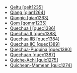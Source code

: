 - [Qeltu [qelt1235]](tree/afro1255/semi1276/west2786/cent2236/arab1394/arab1395/east2729/qelt1235/md.ini)
- [Qiang [qian1264]](tree/sino1245/burm1265/naqi1236/qian1263/qian1264/md.ini)
- [Qiangic [qian1263]](tree/sino1245/burm1265/naqi1236/qian1263/md.ini)
- [Qom [qomm1235]](tree/guai1249/guai1250/qomm1235/md.ini)
- [Quechua I [quec1386]](tree/quec1387/quec1386/md.ini)
- [Quechua II [quec1388]](tree/quec1387/quec1388/md.ini)
- [Quechua IIB [quec1384]](tree/quec1387/quec1388/quec1384/md.ini)
- [Quechua IIC [quec1389]](tree/quec1387/quec1388/quec1389/md.ini)
- [Quechua-Puquina [quec1390]](tree/spee1234/quec1390/md.ini)
- [Quechuan [quec1387]](tree/quec1387/md.ini)
- [Quiche-Achi [quic1275]](tree/maya1287/core1254/quic1274/grea1276/core1251/quic1275/md.ini)
- [Quichean-Mamean [quic1274]](tree/maya1287/core1254/quic1274/md.ini)
